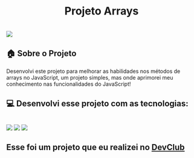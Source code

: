 <h1 align="center">Projeto Arrays</h1>
<br>
<img src="https://github.com/gustavoverdun23/Project-Arrays/assets/162039996/076fa44d-c91a-433a-8fa2-d4fe6dc38fc9">
<br>

## :house: Sobre o Projeto
Desenvolvi este projeto para melhorar as habilidades nos métodos de arrays no JavaScript, um projeto simples, mas onde aprimorei meu conhecimento nas funcionalidades do JavaScript!

## :computer: Desenvolvi esse projeto com as tecnologias:
 <br>
 <img src="https://img.shields.io/badge/HTML5-E34F26?style=for-the-badge&logo=html5&logoColor=white">
 <img src="https://img.shields.io/badge/CSS3-1572B6?style=for-the-badge&logo=css3&logoColor=white">
 <img src="https://img.shields.io/badge/JavaScript-323330?style=for-the-badge&logo=javascript&logoColor=F7DF1E">
 <br>
 <h2>Esse foi um projeto que eu realizei no <a href="https://rodolfomori.com.br/devclub">DevClub</a></h2>
